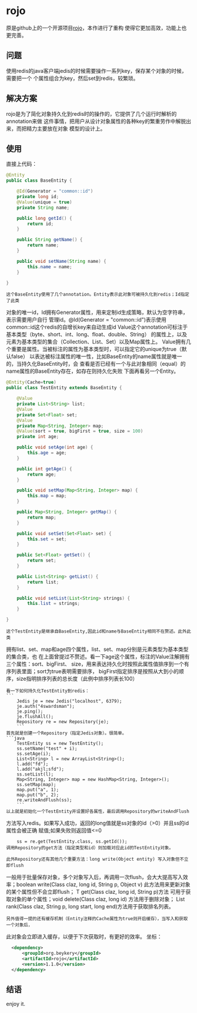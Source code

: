 # rojo  


原是github上的一个开源项目[rojo](https://github.com/giulio/rojo)，本作进行了重构
使得它更加高效，功能上也更完善。

## 问题

使用redis的java客户端jedis的时候需要操作一系列key，保存某个对象的时候，需要把一个
个属性组合为key，然后set到redis，较繁琐。

## 解决方案

rojo是为了简化对象持久化到redis时的操作的，它提供了几个运行时解析的annotation来做
这件事情，把用户从设计对象属性的各种key的繁重劳作中解脱出来，而把精力主要放在对象
模型的设计上。

## 使用

直接上代码：
```java
@Entity
public class BaseEntity {

    @Id(Generator = "common::id")
    private long id;
    @Value(unique = true)
    private String name;

    public long getId() {
        return id;
    }

    public String getName() {
        return name;
    }

    public void setName(String name) {
        this.name = name;
    }

}
```

    这个BaseEntity使用了几个annotation。Entity表示此对象可被持久化到redis；Id指定了此类
对象的唯一id，Id拥有Generator属性，用来定制id生成策略，默认为空字符串，表示需要用户自行
管理id。@Id(Generator = "common::id")表示使用common::id这个redis的自增长key来自动生成id
    Value这个annotation可标注于基本类型（byte、short、int、long、float、double、String）
的属性上，以及元素为基本类型的集合（Collection、List、Set）以及Map属性上。	
    Value拥有几个重要是属性。当被标注的属性为基本类型时，可以指定它的unique为true（默认false）
以表达被标注属性的唯一性，比如BaseEntity的name属性就是唯一的，当持久化BaseEntity时，会
查看是否已经有一个与此对象相同（equal）的name属性的BaseEntity存在，如存在则持久化失败
    下面再看另一个Entity。
	
```java
@Entity(Cache=true)
public class TestEntity extends BaseEntity {

    @Value
    private List<String> list;
    @Value
    private Set<Float> set;
    @Value
    private Map<String, Integer> map;
    @Value(sort = true, bigFirst = true, size = 100)
    private int age;

    public void setAge(int age) {
        this.age = age;
    }

    public int getAge() {
        return age;
    }

    public void setMap(Map<String, Integer> map) {
        this.map = map;
    }

    public Map<String, Integer> getMap() {
        return map;
    }

    public void setSet(Set<Float> set) {
        this.set = set;
    }

    public Set<Float> getSet() {
        return set;
    }

    public List<String> getList() {
        return list;
    }

    public void setList(List<String> strings) {
        this.list = strings;
    }

}
```   
	
	这个TestEntity是继承自BaseEntity,因此id和name与BaseEntity相同不在赘述。此外此类
拥有list、set、map和age四个属性，list、set、map分别是元素类型为基本类型的集合类，也
在上面曾提过不赘述。看一下age这个属性，标注的Value注解拥有三个属性：sort、bigFirst、
size，用来表达持久化时按照此属性值排序到一个有序列表里面；sort为true表明需要排序，
bigFirst指定排序是按照从大到小的顺序，size指明排序列表的总长度（此例中排序列表长100）

    看一下如何持久化TestEntity到redis：
	```
	    Jedis je = new Jedis("localhost", 6379);
        je.auth("4swardsman");
        je.ping();
        je.flushAll();
        Repository re = new Repository(je);
		```
	首先就是创建一个Repository（指定Jedis对象）。很简单。
	```java
	    TestEntity ss = new TestEntity();
        ss.setName("test" + i);
        ss.setAge(i);
        List<String> l = new ArrayList<String>();
        l.add("fd");
        l.add("akjl;sfd");
        ss.setList(l);
        Map<String, Integer> map = new HashMap<String, Integer>();
        ss.setMap(map);
        map.put("a", 1);
        map.put("b", 2);
        re.writeAndFlush(ss);
		```
	以上就是初始化一个TestEntity并设置好各属性，最后调用Repository的writeAndFlush
方法写入redis。如果写入成功，返回的long值就是ss对象的id（>0）并且ss的id属性会被正确
赋值;如果失败则返回值<=0

        ss = re.get(TestEntity.class, ss.getId());
	调用Repository的get方法（指定类型和id）则加载对应此id的TestEntity对象。
	
	此外Repository还有其他几个重要方法：long write(Object entity) 写入对象但不立即flush
一般用于批量保存对象，多个对象写入后，再调用一次flush，会大大提高写入效率；boolean write(Class claz, long id, String p, Object v) 
此方法用来更新对象的某个属性但不会立即flush；<T> T get(Class<T> claz, long id, String p)方法
可用于获取对象的单个属性；void delete(Class claz, long id) 方法用于删除对象；
List<Long> rank(Class claz, String p, long start, long end)方法用于获取排名列表。
    
	另外值得一提的还有缓存机制（Entity注释的Cache属性为true则开启缓存），当写入和获取一个对象后，
此对象会立即进入缓存，以便于下次获取时，有更好的效率。
坐标：

```xml
  <dependency>
      <groupId>org.beykery</groupId>
      <artifactId>rojo</artifactId>
      <version>1.1.0</version>
  </dependency>
```

## 结语

enjoy it.

	
	
